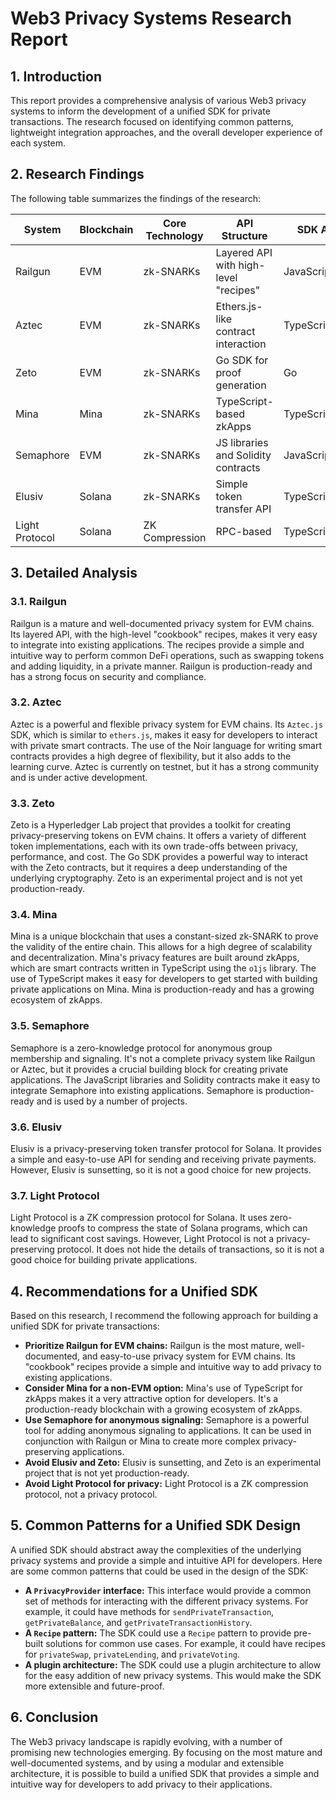 # Web3 Privacy Systems Research Report

## 1. Introduction

This report provides a comprehensive analysis of various Web3 privacy systems to inform the development of a unified SDK for private transactions. The research focused on identifying common patterns, lightweight integration approaches, and the overall developer experience of each system.

## 2. Research Findings

The following table summarizes the findings of the research:

| System | Blockchain | Core Technology | API Structure | SDK Availability | Ease of Integration | Documentation Quality | Production Readiness |
|---|---|---|---|---|---|---|---|
| Railgun | EVM | zk-SNARKs | Layered API with high-level "recipes" | JavaScript/TypeScript | Easy | Excellent | Production-ready |
| Aztec | EVM | zk-SNARKs | Ethers.js-like contract interaction | TypeScript/Noir | Moderate | Excellent | Testnet |
| Zeto | EVM | zk-SNARKs | Go SDK for proof generation | Go | Difficult | Good | Experimental |
| Mina | Mina | zk-SNARKs | TypeScript-based zkApps | TypeScript/o1js | Moderate | Excellent | Production-ready |
| Semaphore | EVM | zk-SNARKs | JS libraries and Solidity contracts | JavaScript/Solidity | Moderate | Excellent | Production-ready |
| Elusiv | Solana | zk-SNARKs | Simple token transfer API | TypeScript | Easy | Good | Sunsetting |
| Light Protocol | Solana | ZK Compression | RPC-based | TypeScript | Moderate | Good | Production-ready |

## 3. Detailed Analysis

### 3.1. Railgun

Railgun is a mature and well-documented privacy system for EVM chains. Its layered API, with the high-level "cookbook" recipes, makes it very easy to integrate into existing applications. The recipes provide a simple and intuitive way to perform common DeFi operations, such as swapping tokens and adding liquidity, in a private manner. Railgun is production-ready and has a strong focus on security and compliance.

### 3.2. Aztec

Aztec is a powerful and flexible privacy system for EVM chains. Its `Aztec.js` SDK, which is similar to `ethers.js`, makes it easy for developers to interact with private smart contracts. The use of the Noir language for writing smart contracts provides a high degree of flexibility, but it also adds to the learning curve. Aztec is currently on testnet, but it has a strong community and is under active development.

### 3.3. Zeto

Zeto is a Hyperledger Lab project that provides a toolkit for creating privacy-preserving tokens on EVM chains. It offers a variety of different token implementations, each with its own trade-offs between privacy, performance, and cost. The Go SDK provides a powerful way to interact with the Zeto contracts, but it requires a deep understanding of the underlying cryptography. Zeto is an experimental project and is not yet production-ready.

### 3.4. Mina

Mina is a unique blockchain that uses a constant-sized zk-SNARK to prove the validity of the entire chain. This allows for a high degree of scalability and decentralization. Mina's privacy features are built around zkApps, which are smart contracts written in TypeScript using the `o1js` library. The use of TypeScript makes it easy for developers to get started with building private applications on Mina. Mina is production-ready and has a growing ecosystem of zkApps.

### 3.5. Semaphore

Semaphore is a zero-knowledge protocol for anonymous group membership and signaling. It's not a complete privacy system like Railgun or Aztec, but it provides a crucial building block for creating private applications. The JavaScript libraries and Solidity contracts make it easy to integrate Semaphore into existing applications. Semaphore is production-ready and is used by a number of projects.

### 3.6. Elusiv

Elusiv is a privacy-preserving token transfer protocol for Solana. It provides a simple and easy-to-use API for sending and receiving private payments. However, Elusiv is sunsetting, so it is not a good choice for new projects.

### 3.7. Light Protocol

Light Protocol is a ZK compression protocol for Solana. It uses zero-knowledge proofs to compress the state of Solana programs, which can lead to significant cost savings. However, Light Protocol is not a privacy-preserving protocol. It does not hide the details of transactions, so it is not a good choice for building private applications.

## 4. Recommendations for a Unified SDK

Based on this research, I recommend the following approach for building a unified SDK for private transactions:

*   **Prioritize Railgun for EVM chains:** Railgun is the most mature, well-documented, and easy-to-use privacy system for EVM chains. Its "cookbook" recipes provide a simple and intuitive way to add privacy to existing applications.
*   **Consider Mina for a non-EVM option:** Mina's use of TypeScript for zkApps makes it a very attractive option for developers. It's a production-ready blockchain with a growing ecosystem of zkApps.
*   **Use Semaphore for anonymous signaling:** Semaphore is a powerful tool for adding anonymous signaling to applications. It can be used in conjunction with Railgun or Mina to create more complex privacy-preserving applications.
*   **Avoid Elusiv and Zeto:** Elusiv is sunsetting, and Zeto is an experimental project that is not yet production-ready.
*   **Avoid Light Protocol for privacy:** Light Protocol is a ZK compression protocol, not a privacy protocol.

## 5. Common Patterns for a Unified SDK Design

A unified SDK should abstract away the complexities of the underlying privacy systems and provide a simple and intuitive API for developers. Here are some common patterns that could be used in the design of the SDK:

*   **A `PrivacyProvider` interface:** This interface would provide a common set of methods for interacting with the different privacy systems. For example, it could have methods for `sendPrivateTransaction`, `getPrivateBalance`, and `getPrivateTransactionHistory`.
*   **A `Recipe` pattern:** The SDK could use a `Recipe` pattern to provide pre-built solutions for common use cases. For example, it could have recipes for `privateSwap`, `privateLending`, and `privateVoting`.
*   **A plugin architecture:** The SDK could use a plugin architecture to allow for the easy addition of new privacy systems. This would make the SDK more extensible and future-proof.

## 6. Conclusion

The Web3 privacy landscape is rapidly evolving, with a number of promising new technologies emerging. By focusing on the most mature and well-documented systems, and by using a modular and extensible architecture, it is possible to build a unified SDK that provides a simple and intuitive way for developers to add privacy to their applications.
